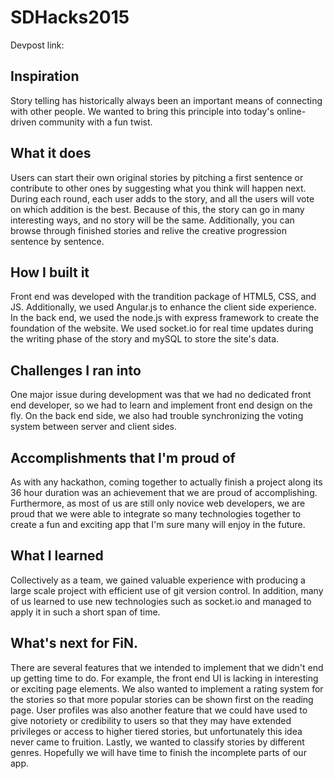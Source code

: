 # SDHacks2015
Devpost link: 
## Inspiration
Story telling has historically always been an important means of connecting with other people. We wanted to bring this principle into today's online-driven community with a fun twist. 

## What it does
Users can start their own original stories by pitching a first sentence or contribute to other ones by suggesting what you think will happen next. During each round, each user adds to the story, and all the users will vote on which addition is the best. Because of this, the story can go in many interesting ways, and no story will be the same. Additionally, you can browse through finished stories and relive the creative progression sentence by sentence.

## How I built it
Front end was developed with the trandition package of HTML5, CSS, and JS. Additionally, we used Angular.js to enhance the client side experience. In the back end, we used the node.js with express framework to create the foundation of the website. We used socket.io for real time updates during the writing phase of the story and mySQL to store the site's data. 

## Challenges I ran into
One major issue during development was that we had no dedicated front end developer, so we had to learn and implement front end design on the fly. On the back end side, we also had trouble synchronizing the voting system between server and client sides.

## Accomplishments that I'm proud of
As with any hackathon, coming together to actually finish a project along its 36 hour duration was an achievement that we are proud of accomplishing. Furthermore, as most of us are still only novice web developers, we are proud that we were able to integrate so many technologies together to create a fun and exciting app that I'm sure many will enjoy in the future.

## What I learned
Collectively as a team, we gained valuable experience with producing a large scale project with efficient use of git version control. In addition, many of us learned to use new technologies such as socket.io and managed to apply it in such a short span of time.

## What's next for FiN.
There are several features that we intended to implement that we didn't end up getting time to do. For example, the front end UI is lacking in interesting or exciting page elements. We also wanted to implement a rating system for the stories so that more popular stories can be shown first on the reading page. User profiles was also another feature that we could have used to give notoriety or credibility to users so that they may have extended privileges or access to higher tiered stories, but unfortunately this idea never came to fruition. Lastly, we wanted to classify stories by different genres. Hopefully we will have time to finish the incomplete parts of our app.
